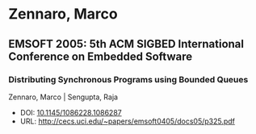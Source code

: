 # Zennaro, Marco

## EMSOFT 2005: 5th ACM SIGBED International Conference on Embedded Software

### Distributing Synchronous Programs using Bounded Queues
Zennaro, Marco | Sengupta, Raja
* DOI: [10.1145/1086228.1086287](https://doi.org/10.1145/1086228.1086287)
* URL: <http://cecs.uci.edu/~papers/emsoft0405/docs05/p325.pdf>

